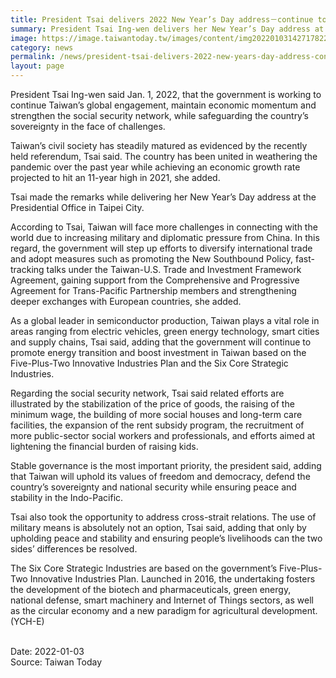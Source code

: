 ```yaml
---
title: President Tsai delivers 2022 New Year’s Day address－continue to boost investment in Taiwan based on the 5+2 Innovative Industries Plan and the Six Core Strategic Industries
summary: President Tsai Ing-wen delivers her New Year’s Day address at the Presidential Office in Taipei City.
image: https://image.taiwantoday.tw/images/content/img20220103142717822.jpg
category: news
permalink: /news/president-tsai-delivers-2022-new-years-day-address-continue-to-boost-investment-in-taiwan-based-on-the-5add2-innovative-industries-plan-and-the-six-core-strategic-industries/
layout: page
---
```


President Tsai Ing-wen said Jan. 1, 2022, that the government is working to continue Taiwan’s global engagement, maintain economic momentum and strengthen the social security network, while safeguarding the country’s sovereignty in the face of challenges.
 
Taiwan’s civil society has steadily matured as evidenced by the recently held referendum, Tsai said. The country has been united in weathering the pandemic over the past year while achieving an economic growth rate projected to hit an 11-year high in 2021, she added.
 
Tsai made the remarks while delivering her New Year’s Day address at the Presidential Office in Taipei City.
 
According to Tsai, Taiwan will face more challenges in connecting with the world due to increasing military and diplomatic pressure from China. In this regard, the government will step up efforts to diversify international trade and adopt measures such as promoting the New Southbound Policy, fast-tracking talks under the Taiwan-U.S. Trade and Investment Framework Agreement, gaining support from the Comprehensive and Progressive Agreement for Trans-Pacific Partnership members and strengthening deeper exchanges with European countries, she added.
 
As a global leader in semiconductor production, Taiwan plays a vital role in areas ranging from electric vehicles, green energy technology, smart cities and supply chains, Tsai said, adding that the government will continue to promote energy transition and boost investment in Taiwan based on the Five-Plus-Two Innovative Industries Plan and the Six Core Strategic Industries.
 
Regarding the social security network, Tsai said related efforts are illustrated by the stabilization of the price of goods, the raising of the minimum wage, the building of more social houses and long-term care facilities, the expansion of the rent subsidy program, the recruitment of more public-sector social workers and professionals, and efforts aimed at lightening the financial burden of raising kids.
 
Stable governance is the most important priority, the president said, adding that Taiwan will uphold its values of freedom and democracy, defend the country’s sovereignty and national security while ensuring peace and stability in the Indo-Pacific.
 
Tsai also took the opportunity to address cross-strait relations. The use of military means is absolutely not an option, Tsai said, adding that only by upholding peace and stability and ensuring people’s livelihoods can the two sides’ differences be resolved.
 
The Six Core Strategic Industries are based on the government’s Five-Plus-Two Innovative Industries Plan. Launched in 2016, the undertaking fosters the development of the biotech and pharmaceuticals, green energy, national defense, smart machinery and Internet of Things sectors, as well as the circular economy and a new paradigm for agricultural development. (YCH-E)

<br/>
Date: 2022-01-03
<br/>
Source: Taiwan Today
